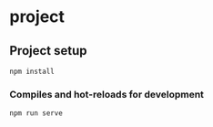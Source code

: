 # project

## Project setup
```
npm install
```

### Compiles and hot-reloads for development
```
npm run serve
```

 
